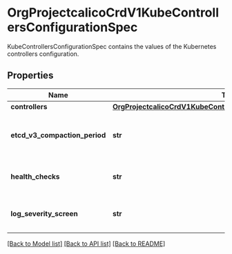 # OrgProjectcalicoCrdV1KubeControllersConfigurationSpec

KubeControllersConfigurationSpec contains the values of the Kubernetes controllers configuration.
## Properties
Name | Type | Description | Notes
------------ | ------------- | ------------- | -------------
**controllers** | [**OrgProjectcalicoCrdV1KubeControllersConfigurationSpecControllers**](OrgProjectcalicoCrdV1KubeControllersConfigurationSpecControllers.md) |  | 
**etcd_v3_compaction_period** | **str** | EtcdV3CompactionPeriod is the period between etcdv3 compaction requests. Set to 0 to disable. [Default: 10m] | [optional] 
**health_checks** | **str** | HealthChecks enables or disables support for health checks [Default: Enabled] | [optional] 
**log_severity_screen** | **str** | LogSeverityScreen is the log severity above which logs are sent to the stdout. [Default: Info] | [optional] 

[[Back to Model list]](../README.md#documentation-for-models) [[Back to API list]](../README.md#documentation-for-api-endpoints) [[Back to README]](../README.md)


